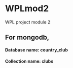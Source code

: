 # WPLmod2
WPL project module 2
## For mongodb,
#### Database name: country_club
#### Collection name: clubs
